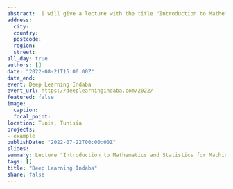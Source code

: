 ```yaml
---
abstract:  I will give a lecture with the title "Introduction to Mathematics and Statistics for Machine Learning" at Deep Learning Indaba 20222 in Tunis. The Deep Learning Indaba is the annual meeting of the African machine learning community with the mission to Strengthen African Machine Learning.
address:
  city: 
  country: 
  postcode: 
  region: 
  street: 
all_day: true
authors: []
date: "2022-08-21T15:00:00Z"
date_end: 
event: Deep Learning Indaba
event_url: https://deeplearningindaba.com/2022/
featured: false
image:
  caption: 
  focal_point: 
location: Tunis, Tunisia
projects:
- example
publishDate: "2022-07-22T00:00:00Z"
slides: 
summary: Lecture "Introduction to Mathematics and Statistics for Machine Learning"
tags: []
title: "Deep Learning Indaba"
share: false
---
```

